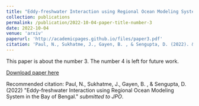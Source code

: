 ```yaml
---
title: "Eddy-freshwater Interaction using Regional Ocean Modeling System in the Bay of Bengal"
collection: publications
permalink: /publication/2022-10-04-paper-title-number-3
date: 2022-10-04
venue: 'arxiv'
paperurl: 'http://academicpages.github.io/files/paper3.pdf'
citation: 'Paul, N., Sukhatme, J., Gayen, B. , & Sengupta, D. (2022). &quot;Eddy-freshwater Interaction using Regional Ocean Modeling System in the Bay of Bengal.&quot; <i>submitted to JPO</i>.'
---
```

This paper is about the number 3. The number 4 is left for future work.

[Download paper here](http://academicpages.github.io/files/paper3.pdf)

Recommended citation:  Paul, N., Sukhatme, J., Gayen, B. , & Sengupta, D. (2022) "Eddy-freshwater Interaction using Regional Ocean Modeling System in the Bay of Bengal." <i>submitted to JPO</i>.
